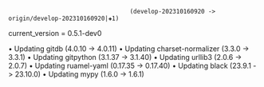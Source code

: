                                       (develop-202310160920 -> origin/develop-202310160920|✚1)
current_version = 0.5.1-dev0

  • Updating gitdb (4.0.10 -> 4.0.11)
  • Updating charset-normalizer (3.3.0 -> 3.3.1)
  • Updating gitpython (3.1.37 -> 3.1.40)
  • Updating urllib3 (2.0.6 -> 2.0.7)
  • Updating ruamel-yaml (0.17.35 -> 0.17.40)
  • Updating black (23.9.1 -> 23.10.0)
  • Updating mypy (1.6.0 -> 1.6.1)
